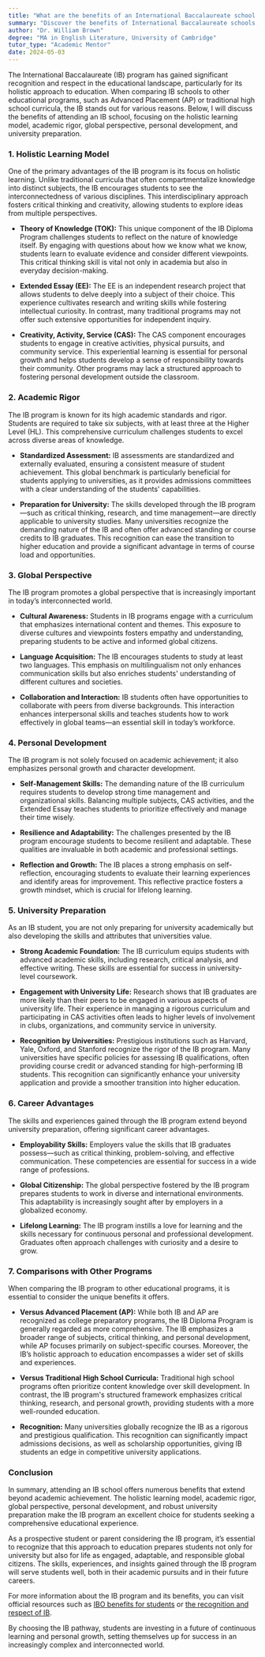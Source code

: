 ```yaml
---
title: "What are the benefits of an International Baccalaureate school versus other programmes, models or curricula?"
summary: "Discover the benefits of International Baccalaureate schools, including holistic education, academic rigor, global perspectives, and university readiness."
author: "Dr. William Brown"
degree: "MA in English Literature, University of Cambridge"
tutor_type: "Academic Mentor"
date: 2024-05-03
---
```


The International Baccalaureate (IB) program has gained significant recognition and respect in the educational landscape, particularly for its holistic approach to education. When comparing IB schools to other educational programs, such as Advanced Placement (AP) or traditional high school curricula, the IB stands out for various reasons. Below, I will discuss the benefits of attending an IB school, focusing on the holistic learning model, academic rigor, global perspective, personal development, and university preparation.

### 1. Holistic Learning Model

One of the primary advantages of the IB program is its focus on holistic learning. Unlike traditional curricula that often compartmentalize knowledge into distinct subjects, the IB encourages students to see the interconnectedness of various disciplines. This interdisciplinary approach fosters critical thinking and creativity, allowing students to explore ideas from multiple perspectives.

* **Theory of Knowledge (TOK):** This unique component of the IB Diploma Program challenges students to reflect on the nature of knowledge itself. By engaging with questions about how we know what we know, students learn to evaluate evidence and consider different viewpoints. This critical thinking skill is vital not only in academia but also in everyday decision-making.

* **Extended Essay (EE):** The EE is an independent research project that allows students to delve deeply into a subject of their choice. This experience cultivates research and writing skills while fostering intellectual curiosity. In contrast, many traditional programs may not offer such extensive opportunities for independent inquiry.

* **Creativity, Activity, Service (CAS):** The CAS component encourages students to engage in creative activities, physical pursuits, and community service. This experiential learning is essential for personal growth and helps students develop a sense of responsibility towards their community. Other programs may lack a structured approach to fostering personal development outside the classroom.

### 2. Academic Rigor

The IB program is known for its high academic standards and rigor. Students are required to take six subjects, with at least three at the Higher Level (HL). This comprehensive curriculum challenges students to excel across diverse areas of knowledge.

* **Standardized Assessment:** IB assessments are standardized and externally evaluated, ensuring a consistent measure of student achievement. This global benchmark is particularly beneficial for students applying to universities, as it provides admissions committees with a clear understanding of the students' capabilities.

* **Preparation for University:** The skills developed through the IB program—such as critical thinking, research, and time management—are directly applicable to university studies. Many universities recognize the demanding nature of the IB and often offer advanced standing or course credits to IB graduates. This recognition can ease the transition to higher education and provide a significant advantage in terms of course load and opportunities.

### 3. Global Perspective

The IB program promotes a global perspective that is increasingly important in today’s interconnected world. 

* **Cultural Awareness:** Students in IB programs engage with a curriculum that emphasizes international content and themes. This exposure to diverse cultures and viewpoints fosters empathy and understanding, preparing students to be active and informed global citizens.

* **Language Acquisition:** The IB encourages students to study at least two languages. This emphasis on multilingualism not only enhances communication skills but also enriches students' understanding of different cultures and societies.

* **Collaboration and Interaction:** IB students often have opportunities to collaborate with peers from diverse backgrounds. This interaction enhances interpersonal skills and teaches students how to work effectively in global teams—an essential skill in today’s workforce.

### 4. Personal Development

The IB program is not solely focused on academic achievement; it also emphasizes personal growth and character development.

* **Self-Management Skills:** The demanding nature of the IB curriculum requires students to develop strong time management and organizational skills. Balancing multiple subjects, CAS activities, and the Extended Essay teaches students to prioritize effectively and manage their time wisely.

* **Resilience and Adaptability:** The challenges presented by the IB program encourage students to become resilient and adaptable. These qualities are invaluable in both academic and professional settings.

* **Reflection and Growth:** The IB places a strong emphasis on self-reflection, encouraging students to evaluate their learning experiences and identify areas for improvement. This reflective practice fosters a growth mindset, which is crucial for lifelong learning.

### 5. University Preparation

As an IB student, you are not only preparing for university academically but also developing the skills and attributes that universities value.

* **Strong Academic Foundation:** The IB curriculum equips students with advanced academic skills, including research, critical analysis, and effective writing. These skills are essential for success in university-level coursework.

* **Engagement with University Life:** Research shows that IB graduates are more likely than their peers to be engaged in various aspects of university life. Their experience in managing a rigorous curriculum and participating in CAS activities often leads to higher levels of involvement in clubs, organizations, and community service in university.

* **Recognition by Universities:** Prestigious institutions such as Harvard, Yale, Oxford, and Stanford recognize the rigor of the IB program. Many universities have specific policies for assessing IB qualifications, often providing course credit or advanced standing for high-performing IB students. This recognition can significantly enhance your university application and provide a smoother transition into higher education.

### 6. Career Advantages

The skills and experiences gained through the IB program extend beyond university preparation, offering significant career advantages.

* **Employability Skills:** Employers value the skills that IB graduates possess—such as critical thinking, problem-solving, and effective communication. These competencies are essential for success in a wide range of professions.

* **Global Citizenship:** The global perspective fostered by the IB program prepares students to work in diverse and international environments. This adaptability is increasingly sought after by employers in a globalized economy.

* **Lifelong Learning:** The IB program instills a love for learning and the skills necessary for continuous personal and professional development. Graduates often approach challenges with curiosity and a desire to grow.

### 7. Comparisons with Other Programs

When comparing the IB program to other educational programs, it is essential to consider the unique benefits it offers.

* **Versus Advanced Placement (AP):** While both IB and AP are recognized as college preparatory programs, the IB Diploma Program is generally regarded as more comprehensive. The IB emphasizes a broader range of subjects, critical thinking, and personal development, while AP focuses primarily on subject-specific courses. Moreover, the IB’s holistic approach to education encompasses a wider set of skills and experiences.

* **Versus Traditional High School Curricula:** Traditional high school programs often prioritize content knowledge over skill development. In contrast, the IB program's structured framework emphasizes critical thinking, research, and personal growth, providing students with a more well-rounded education.

* **Recognition:** Many universities globally recognize the IB as a rigorous and prestigious qualification. This recognition can significantly impact admissions decisions, as well as scholarship opportunities, giving IB students an edge in competitive university applications.

### Conclusion

In summary, attending an IB school offers numerous benefits that extend beyond academic achievement. The holistic learning model, academic rigor, global perspective, personal development, and robust university preparation make the IB program an excellent choice for students seeking a comprehensive educational experience. 

As a prospective student or parent considering the IB program, it’s essential to recognize that this approach to education prepares students not only for university but also for life as engaged, adaptable, and responsible global citizens. The skills, experiences, and insights gained through the IB program will serve students well, both in their academic pursuits and in their future careers. 

For more information about the IB program and its benefits, you can visit official resources such as [IBO benefits for students](https://www.ibo.org/benefits/benefits-for-students/) or [the recognition and respect of IB](https://www.ibo.org/benefits/why-the-ib-is-different/). 

By choosing the IB pathway, students are investing in a future of continuous learning and personal growth, setting themselves up for success in an increasingly complex and interconnected world.
    